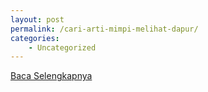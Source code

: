 ```yaml
---
layout: post
permalink: /cari-arti-mimpi-melihat-dapur/
categories:
    - Uncategorized
---
```


[Baca Selengkapnya](/08)